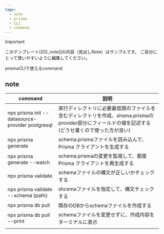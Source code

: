 ```yaml
---
tags:
  - note
  - prisma
  - CLI
  - command
---
```

> [!IMPORTANT]
> このテンプレート[[02_note]]の内容（見出しNote）はサンプルです。
> ご自分にとって使いやすいように編集してください。

prismaCLIで使えるcommand
## note

| command                                          | 説明                                                                                     |
| ------------------------------------------------ | -------------------------------------------------------------------------------------- |
| npx prisma init --datasource-provider postgresql | 実行ディレクトリに必要最低限​​のファイルを含むディレクトリを作成、shema.prismaのprovider部分にフィールドの値を記述する(どうせ書くので使った方が良い) |
| npx prisma generate                              | schema.prismaファイルを読み込んで、Prisma クライアントを生成する                                             |
| npx prisma generate --watch                      | schema.prismaの変更を監視して、都度Prisma クライアントを再生成する                                            |
| npx prisma validate                              | schemaファイルの構文が正しいかチェックする                                                               |
| npx prisma validate --schema {path}              | shcemaファイルを指定して、構文チェックする                                                               |
| npx prisma db pull                               | 既存のDBからschemaファイルを作成する                                                                 |
| npx prisma db pull --print<br>                   | schemaファイルを変更せずに、作成内容をターミナルに表示                                                         |
|                                                  |                                                                                        |
